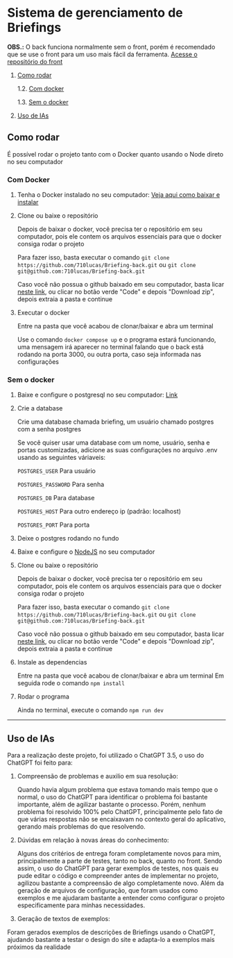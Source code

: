 # Sistema de gerenciamento de Briefings

**OBS.:** O back funciona normalmente sem o front, porém é recomendado que se use o front para um uso mais fácil da ferramenta. [Acesse o repositório do front](https://github.com/710lucas/Briefing-front)

1. [Como rodar](#como-rodar)
   
    1.2. [Com docker](#com-docker)

    1.3. [Sem o docker](#sem-o-docker)

2. [Uso de IAs](#uso-de-ias)

## Como rodar

É possível rodar o projeto tanto com o Docker quanto usando o Node direto no seu computador

### Com Docker

1. Tenha o Docker instalado no seu computador: [Veja aqui como baixar e instalar](https://www.docker.com/get-started/)
2. Clone ou baixe o repositório

    Depois de baixar o docker, você precisa ter o repositório em seu computador, pois ele contem os arquivos essenciais para que o docker consiga rodar o projeto

    Para fazer isso, basta executar o comando `git clone https://github.com/710lucas/Briefing-back.git` ou `git clone git@github.com:710lucas/Briefing-back.git`
   
    Caso você não possua o github baixado em seu computador, basta licar [neste link](https://github.com/710lucas/Briefing-back/archive/refs/heads/main.zip), ou clicar no botão verde "Code" e depois "Download zip", depois extraia a pasta e continue

3. Executar o docker

    Entre na pasta que você acabou de clonar/baixar e abra um terminal

    Use o comando `docker compose up` e o programa estará funcionando, uma mensagem irá aparecer no terminal falando que o back está rodando na porta 3000, ou outra porta, caso seja informada nas configurações

### Sem o docker

1. Baixe e configure o postgresql no seu computador: [Link](https://www.postgresql.org/)

2. Crie a database

    Crie uma database chamada briefing, um usuário chamado postgres com a senha postgres
   
    Se você quiser usar uma database com um nome, usuário, senha e portas customizadas, adicione as suas configurações no arquivo .env usando as seguintes váriaveis:
   
    `POSTGRES_USER` Para usuário
   
    `POSTGRES_PASSWORD` Para senha
   
    `POSTGRES_DB` Para database
   
    `POSTGRES_HOST` Para outro endereço ip (padrão: localhost)
   
    `POSTGRES_PORT` Para porta

4. Deixe o postgres rodando no fundo
5. Baixe e configure o [NodeJS](https://nodejs.org/en) no seu computador
6. Clone ou baixe o repositório

    Depois de baixar o docker, você precisa ter o repositório em seu computador, pois ele contem os arquivos essenciais para que o docker consiga rodar o projeto

    Para fazer isso, basta executar o comando `git clone https://github.com/710lucas/Briefing-back.git` ou `git clone git@github.com:710lucas/Briefing-back.git`
   
    Caso você não possua o github baixado em seu computador, basta licar [neste link](https://github.com/710lucas/Briefing-back/archive/refs/heads/main.zip), ou clicar no botão verde "Code" e depois "Download zip", depois extraia a pasta e continue

7. Instale as dependencias

    Entre na pasta que você acabou de clonar/baixar e abra um terminal
    Em seguida rode o comando `npm install`

8. Rodar o programa

   Ainda no terminal, execute o comando `npm run dev`

-----

## Uso de IAs

Para a realização deste projeto, foi utilizado o ChatGPT 3.5, o uso do ChatGPT foi feito para:

1. Compreensão de problemas e auxilio em sua resolução:

    Quando havia algum problema que estava tomando mais tempo que o normal, o uso do ChatGPT para identificar o problema foi bastante importante, além de agilizar bastante o processo. Porém, nenhum problema foi resolvido 100% pelo ChatGPT, principalmente pelo fato de que várias respostas não se encaixavam no contexto geral do aplicativo, gerando mais problemas do que resolvendo.

2. Dúvidas em relação à novas áreas do conhecimento:

   Alguns dos critérios de entrega foram completamente novos para mim, principalmente a parte de testes, tanto no back, quanto no front. Sendo assim, o uso do ChatGPT para gerar exemplos de testes, nos quais eu pude editar o código e compreender antes de implementar no projeto, agilizou bastante a compreensão de algo completamente novo. Além da geração de arquivos de configuração, que foram usados como exemplos e me ajudaram bastante a entender como configurar o projeto especificamente para minhas necessidades.

3. Geração de textos de exemplos:

  Foram gerados exemplos de descrições de Briefings usando o ChatGPT, ajudando bastante a testar o design do site e adapta-lo a exemplos mais próximos da realidade
